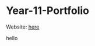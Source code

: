 # Year-11-Portfolio
Website: [here](https://pranayajoshi1.github.io/Year-11-Portfolio/)
<!DOCTYPE html>
<html lang="en">
<head>
    <meta charset="UTF-8">
    <meta name="viewport" content="width=device-width, initial-scale=1.0">
    <title>Document</title>
</head>
<body>
    <p> hello </p>
</body>
</html>
